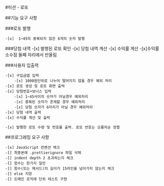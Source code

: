 #미션 - 로또

##기능 요구 사항

###로또 발행 

    -[x]  1~45의 중복되지 않은 6개의 숫자 발행 

###당첨 내역 
    -[x] 발행된 로또 확인
    -[x] 당첨 내역 계산
    -[x] 수익률 계산
        -[x]수익률 소수점 둘째 자리에서 반올림


###사용자 입출력

    -[x] 구입금앱 입력
        -[x] 1000원단위로 나누어 떨어지지 않을 경우 예외 처리
    -[x] 로또 생성 및 로또 화면 출력
    -[x] 당첨번호+보너스 입력
        -[x] 1~45사이의 숫자가 아닐경우 예외처리
        -[x] 중복된 숫자가 존재할 경우 예외처리
        -[x] 당첨 숫자가 6자리가 아닐 경우 예외처리
    -[x] 당첨 내역 출력
    -[x] 수익률 계산 및 출력

    -[x] 발행한 로또 수량 및 번호를 출력. 로또 번호는 오름차순 정렬


##프로그래밍 요구 사항

    -[x] JavaScript 컨벤션 체크
    -[] 최종본에 .prettierignore 파일 삭제
    -[] indent depth 2 초과하는지 체크
    -[] 함수는 한가지 일만
    -[] 함수(또는 메서드)의 길이가 15라인을 넘어가지 않는지 체크
    -[] else 지양
    -[] 도메인 로직에 단위 테스트 구현 
